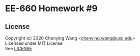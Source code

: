# EE-660 Homework #9


## License

Copyright (c) 2020 Chenying Wang \<chenying.wang@usc.edu\> \
Licensed under MIT License \
See [LICENSE](./LICENSE)
